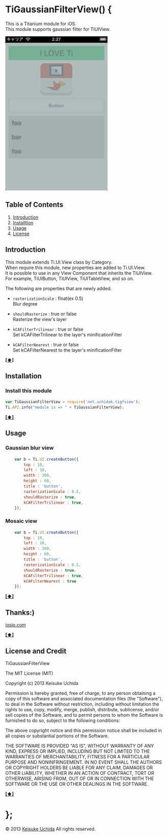 TiGaussianFilterView() {
==================================================
This is a Titanium module for iOS.  
This module supports gaussian filter for TiUIView.  

![screenshot](./screen.png)

<a name="TOC">Table of Contents</a>
--------------------------------------------------
1. [Introduction](#Introduction)
1. [Installtion](#Installtion)
1. [Usage](#Usage)
1. [License](#License)

<a name="Introduction">Introduction</a>
------------------------------------------------
This module extends Ti.UI.View class by Category.  
When require this module, new properties are added to Ti.UI.View.  
It is possible to use in any View Component that inherits the TiUIView.  
For example, TiUIButton, TiUIView, TiUITableView, and so on.  

The following are properties that are newly added.  

- `rasterizationScale` : float(ex 0.5)  
Blur degree

- `shouldRasterize` : true or false  
Rasterize the view's layer

- `kCAFilterTrilinear` : true or false  
Set kCAFilterTrilinear to the layer's minificationFilter 

- `kCAFilterNearest` : true or false  
Set kCAFilterNearest to the layer's minificationFilter 

**[[⬆]](#TOC)**

<a name="Installtion">Installation</a>
------------------------------------------------
### Install this module
```javascript
var TiGaussianFilterView = require('net.uchidak.tigfview');
Ti.API.info("module is => " + TiGaussianFilterView);
```

**[[⬆]](#TOC)**

<a name="Usage">Usage</a>
------------------------------------------------
### Gaussian blur view
```javascript
    var b = Ti.UI.createButton({
        top : 10,
        left : 10,
        width : 300,
        height : 60,
        title : 'button',
        rasterizationScale : 0.5,
        shouldRasterize : true,
        kCAFilterTrilinear : true,
    });
```

### Mosaic view
```javascript
    var b = Ti.UI.createButton({
        top : 10,
        left : 10,
        width : 300,
        height : 60,
        title : 'button',
        rasterizationScale : 0.5,
        shouldRasterize : true,
        kCAFilterTrilinear : true,
        kCAFilterNearest : true
    });
```

**[[⬆]](#TOC)**

<a name="Thanks">Thanks:)</a>
------------------------------------------------
[iosjp.com](http://www.iosjp.com/dev/archives/759 "iosjp.com")

**[[⬆]](#TOC)**
 
<a name="License">License and Credit</a>
------------------------------------------------
TiGaussianFilterView  

The MIT License (MIT)

Copyright (c) 2013 Keisuke Uchida

Permission is hereby granted, free of charge, to any person obtaining a copy
of this software and associated documentation files (the "Software"), to deal
in the Software without restriction, including without limitation the rights
to use, copy, modify, merge, publish, distribute, sublicense, and/or sell
copies of the Software, and to permit persons to whom the Software is
furnished to do so, subject to the following conditions:

The above copyright notice and this permission notice shall be included in
all copies or substantial portions of the Software.

THE SOFTWARE IS PROVIDED "AS IS", WITHOUT WARRANTY OF ANY KIND, EXPRESS OR
IMPLIED, INCLUDING BUT NOT LIMITED TO THE WARRANTIES OF MERCHANTABILITY,
FITNESS FOR A PARTICULAR PURPOSE AND NONINFRINGEMENT. IN NO EVENT SHALL THE
AUTHORS OR COPYRIGHT HOLDERS BE LIABLE FOR ANY CLAIM, DAMAGES OR OTHER
LIABILITY, WHETHER IN AN ACTION OF CONTRACT, TORT OR OTHERWISE, ARISING FROM,
OUT OF OR IN CONNECTION WITH THE SOFTWARE OR THE USE OR OTHER DEALINGS IN
THE SOFTWARE.

**[[⬆]](#TOC)**

};
==================================================
© 2013 [Keisuke Uchida](http://uchidak.net) All rights reserved.
